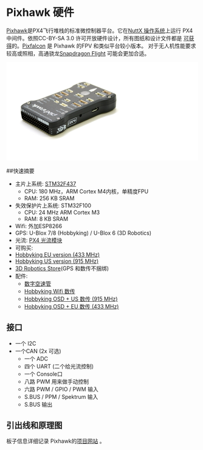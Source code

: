 # Pixhawk 硬件


[Pixhawk](https://pixhawk.org/modules/pixhawk)是PX4飞行堆栈的标准微控制器平台。它在[NuttX 操作系统](http://nuttx.org)上运行 PX4 中间件。依照CC-BY-SA 3.0 许可开放硬件设计，所有图纸和设计文件都是 [可获得](https://github.com/PX4/Hardware)的。[Pixfalcon](../flight_controller/pixfalcon.md)  是 Pixhawk 的FPV 和类似平台较小版本。 对于无人机性能要求较高或照相，高通骁龙[Snapdragon Flight](../flight_controller/snapdragon_flight.md) 可能会更加合适。

![](../../assets/hardware/hardware-pixhawk.png)

##快速摘要

-  主片上系统: [STM32F437](http://www.st.com/web/en/catalog/mmc/FM141/SC1169/SS1577/LN1789)
    - CPU: 180 MHz，ARM Cortex M4内核，单精度FPU
    - RAM: 256 KB SRAM
-  失效保护片上系统: STM32F100
    - CPU: 24 MHz ARM Cortex M3
    - RAM: 8 KB SRAM
-  Wifi: 外加ESP8266 
-  GPS: U-Blox 7/8 (Hobbyking) / U-Blox 6 (3D Robotics)
-  光流: [PX4 光流模块](http://www.hobbyking.com/hobbyking/store/__66308__HK_Pilot32_Optical_Flow_Kit_With_Sonar.html)
-  可购买:
 -  [Hobbyking EU version (433 MHz)](http://www.hobbyking.com/hobbyking/store/__80554__HKPilot32_Autonomous_Vehicle_32Bit_Control_Set_with_Telemetry_and_GPS_433Mhz_.html)
 -  [Hobbyking US version (915 MHz)](http://www.hobbyking.com/hobbyking/store/__80555__HKPilot32_Autonomous_Vehicle_32Bit_Control_Set_with_Telemetry_and_GPS_915Mhz_.html)
 -  [3D Robotics Store](https://store.3drobotics.com/products/3dr-pixhawk)(GPS 和数传不捆绑)
-  配件:
    - [数字空速管](http://www.hobbyking.com/hobbyking/store/__62752__HKPilot_32_Digital_Air_Speed_Sensor_And_Pitot_Tube_Set.html)
    - [Hobbyking Wifi 数传](http://www.hobbyking.com/hobbyking/store/__87841__APM_Pixhawk_Wireless_Wifi_Radio_Module.html)
    - [Hobbyking OSD + US 数传 (915 MHz)](http://www.hobbyking.com/hobbyking/store/__74651__Micro_HKPilot_Telemetry_Radio_Module_with_On_Screen_Display_OSD_unit_915MHz_.html) 
    - [Hobbyking OSD + EU 数传 (433 MHz)](http://www.hobbyking.com/hobbyking/store/__74650__Micro_HKPilot_Telemetry_Radio_Module_with_On_Screen_Display_OSD_unit_433MHz_.html)

## 接口

- 一个 I2C
- 一个CAN (2x 可选)
  - 一个 ADC
  - 四个 UART (二个给光流控制)
  - 一个 Console口
  - 八路 PWM 用来做手动控制
  - 六路 PWM / GPIO / PWM 输入
  - S.BUS / PPM / Spektrum 输入
  - S.BUS 输出

## 引出线和原理图

板子信息详细记录 Pixhawk的[项目网站](https://pixhawk.org/modules/pixhawk) 。
